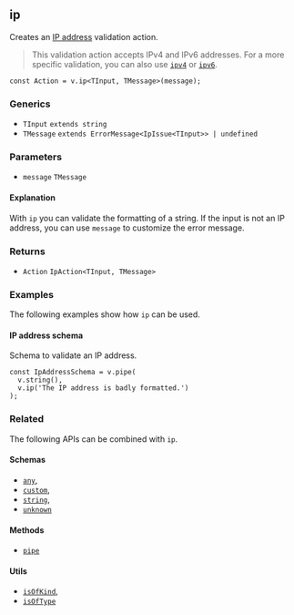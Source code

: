 ip
--

Creates an [IP address](https://en.wikipedia.org/wiki/IP_address) validation action.

> This validation action accepts IPv4 and IPv6 addresses. For a more specific validation, you can also use [`ipv4`](ipv4.md) or [`ipv6`](ipv6.md).

    const Action = v.ip<TInput, TMessage>(message);
    

### Generics

*   `TInput` `extends string`
*   `TMessage` `extends ErrorMessage<IpIssue<TInput>> | undefined`

### Parameters

*   `message` `TMessage`

#### Explanation

With `ip` you can validate the formatting of a string. If the input is not an IP address, you can use `message` to customize the error message.

### Returns

*   `Action` `IpAction<TInput, TMessage>`

### Examples

The following examples show how `ip` can be used.

#### IP address schema

Schema to validate an IP address.

    const IpAddressSchema = v.pipe(
      v.string(),
      v.ip('The IP address is badly formatted.')
    );
    

### Related

The following APIs can be combined with `ip`.

#### Schemas

*   [`any`](any.md),
*   [`custom`](custom.md),
*   [`string`](string.md),
*   [`unknown`](unknown.md)

#### Methods

*   [`pipe`](pipe.md)

#### Utils

*   [`isOfKind`](isOfKind.md),
*   [`isOfType`](isOfType.md)
